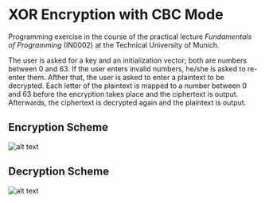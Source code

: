 # XOR Encryption with CBC Mode

Programming exercise in the course of the practical lecture _Fundamentals of Programming_ (IN0002) at the Technical University of Munich.

The user is asked for a key and an initialization vector; both are numbers between 0 and 63. If the user enters invalid numbers, he/she is asked to re-enter them. Afther that, the user is asked to enter a plaintext to be decrypted. Each letter of the plaintext is mapped to a number between 0 and 63 before the encryption takes place and the ciphertext is output. Afterwards, the ciphertext is decrypted again and the plaintext is output.

## Encryption Scheme
![alt text](https://upload.wikimedia.org/wikipedia/commons/thumb/8/80/CBC_encryption.svg/1920px-CBC_encryption.svg.png)

## Decryption Scheme
![alt text](https://upload.wikimedia.org/wikipedia/commons/thumb/2/2a/CBC_decryption.svg/1920px-CBC_decryption.svg.png)
